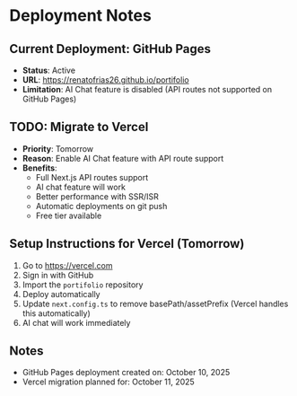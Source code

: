 # Deployment Notes

## Current Deployment: GitHub Pages
- **Status**: Active
- **URL**: https://renatofrias26.github.io/portifolio
- **Limitation**: AI Chat feature is disabled (API routes not supported on GitHub Pages)

## TODO: Migrate to Vercel
- **Priority**: Tomorrow
- **Reason**: Enable AI Chat feature with API route support
- **Benefits**:
  - Full Next.js API routes support
  - AI chat feature will work
  - Better performance with SSR/ISR
  - Automatic deployments on git push
  - Free tier available

## Setup Instructions for Vercel (Tomorrow)
1. Go to https://vercel.com
2. Sign in with GitHub
3. Import the `portifolio` repository
4. Deploy automatically
5. Update `next.config.ts` to remove basePath/assetPrefix (Vercel handles this automatically)
6. AI chat will work immediately

## Notes
- GitHub Pages deployment created on: October 10, 2025
- Vercel migration planned for: October 11, 2025
